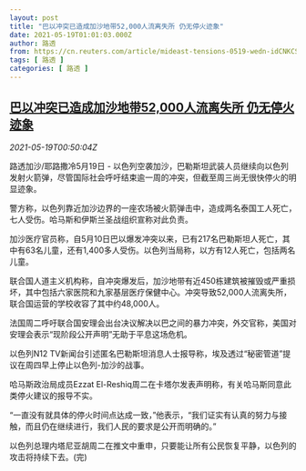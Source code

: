 ```yaml
---
layout: post
title: "巴以冲突已造成加沙地带52,000人流离失所 仍无停火迹象"
date: 2021-05-19T01:01:03.000Z
author: 路透
from: https://cn.reuters.com/article/mideast-tensions-0519-wedn-idCNKCS2D001U
tags: [ 路透 ]
categories: [ 路透 ]
---
```

<!--1621386063000-->
[巴以冲突已造成加沙地带52,000人流离失所 仍无停火迹象](https://cn.reuters.com/article/mideast-tensions-0519-wedn-idCNKCS2D001U)
------

<div>
<div><i>2021-05-19T00:50:04Z</i></div><p>路透加沙/耶路撒冷5月19日 - 以色列空袭加沙，巴勒斯坦武装人员继续向以色列发射火箭弹，尽管国际社会呼吁结束逾一周的冲突，但截至周三尚无很快停火的明显迹象。</p><p>警方称，以色列靠近加沙边界的一座农场被火箭弹击中，造成两名泰国工人死亡，七人受伤。哈马斯和伊斯兰圣战组织宣称对此负责。</p><p>加沙医疗官员称，自5月10日巴以爆发冲突以来，已有217名巴勒斯坦人死亡，其中有63名儿童，还有1,400多人受伤。以色列当局称，以方有12人死亡，包括两名儿童。</p><p>联合国人道主义机构称，自冲突爆发后，加沙地带有近450栋建筑被摧毁或严重损坏，其中包括六家医院和九家基层医疗保健中心。冲突导致52,000人流离失所，联合国运营的学校收容了其中约48,000人。</p><p>法国周二呼吁联合国安理会出台决议解决以巴之间的暴力冲突，外交官称，美国对安理会表示“现阶段公开声明”无助于平息这场危机。</p><p>以色列N12 TV新闻台引述匿名巴勒斯坦消息人士报导称，埃及透过“秘密管道”提议在周四早上停止以色列-加沙的战事。</p><p>哈马斯政治局成员Ezzat El-Reshiq周二在卡塔尔发表声明称，有关哈马斯同意此类停火建议的报导不实。</p><p>“一直没有就具体的停火时间点达成一致，”他表示，“我们证实有认真的努力与接触，而且仍在继续进行，我们人民的要求是公开而明确的。”</p><p>以色列总理内塔尼亚胡周二在推文中重申，只要能让所有公民恢复平静，以色列的攻击将持续下去。(完)</p>
</div>

